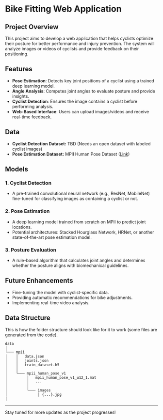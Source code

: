 # Bike Fitting Web Application

## Project Overview
This project aims to develop a web application that helps cyclists optimize their posture for better performance and injury prevention. The system will analyze images or videos of cyclists and provide feedback on their positioning.

## Features
- **Pose Estimation**: Detects key joint positions of a cyclist using a trained deep learning model.
- **Angle Analysis**: Computes joint angles to evaluate posture and provide insights.
- **Cyclist Detection**: Ensures the image contains a cyclist before performing analysis.
- **Web-Based Interface**: Users can upload images/videos and receive real-time feedback.

## Data
- **Cyclist Detection Dataset:** TBD (Needs an open dataset with labeled cyclist images)
- **Pose Estimation Dataset:** MPII Human Pose Dataset ([Link](http://human-pose.mpi-inf.mpg.de/))

## Models
### 1. Cyclist Detection
- A pre-trained convolutional neural network (e.g., ResNet, MobileNet) fine-tuned for classifying images as containing a cyclist or not.

### 2. Pose Estimation
- A deep learning model trained from scratch on MPII to predict joint locations.
- Potential architectures: Stacked Hourglass Network, HRNet, or another state-of-the-art pose estimation model.

### 3. Posture Evaluation
- A rule-based algorithm that calculates joint angles and determines whether the posture aligns with biomechanical guidelines.

## Future Enhancements
- Fine-tuning the model with cyclist-specific data.
- Providing automatic recommendations for bike adjustments.
- Implementing real-time video analysis.

## Data Structure
This is how the folder structure should look like for it to work (some files are generated from the code).
```
data
│
└─── mpii
│    │   data.json
│    │   joints.json
│    │   train_dataset.h5
│    │
│    └─── mpii_human_pose_v1
│         │   mpii_human_pose_v1_u12_1.mat
│         │   ...
│         │   
│         └─── images
│              │ {...}.jpg
|
```

---
Stay tuned for more updates as the project progresses!
